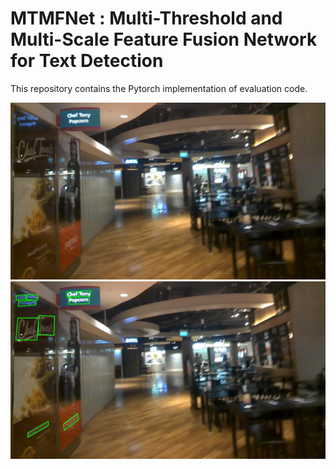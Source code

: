 # MTMFNet : Multi-Threshold and Multi-Scale Feature Fusion Network for Text Detection
This repository contains the Pytorch implementation of evaluation code.
<div align="center">
  <img src="https://github.com/sereinlll/MTMFNet/blob/main/picture/pic012.jpg">
</div>
<div align="center">
  <img src="https://github.com/sereinlll/MTMFNet/blob/main/picture/pic012result.jpg">
</div>
